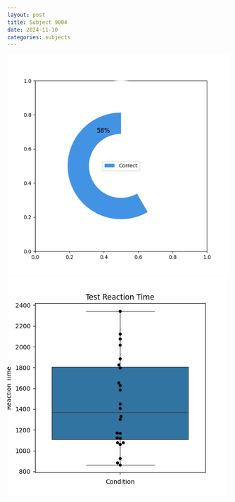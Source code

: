 ```yaml
---
layout: post
title: Subject 9004
date: 2024-11-10
categories: subjects
---
```


![](data/9004/run-13/9004_FN_acc_test.png)
![](data/9004/run-13/9004_FN_rt.png)
